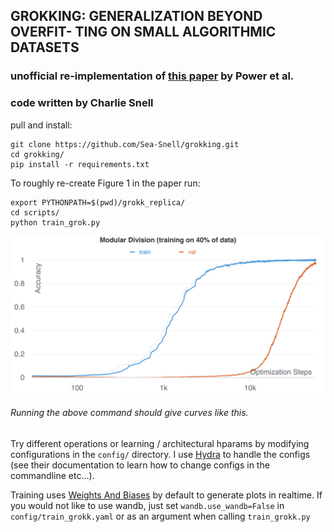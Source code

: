 ## GROKKING: GENERALIZATION BEYOND OVERFIT- TING ON SMALL ALGORITHMIC DATASETS
### unofficial re-implementation of [this paper](https://mathai-iclr.github.io/papers/papers/MATHAI_29_paper.pdf) by Power et al.
### code written by Charlie Snell

pull and install:
```
git clone https://github.com/Sea-Snell/grokking.git
cd grokking/
pip install -r requirements.txt
```

To roughly re-create Figure 1 in the paper run:

```
export PYTHONPATH=$(pwd)/grokk_replica/
cd scripts/
python train_grok.py
```

![](grokk.png)
###### Running the above command should give curves like this.

Try different operations or learning / architectural hparams by modifying configurations in the `config/` directory. I use [Hydra](https://hydra.cc/docs/intro) to handle the configs (see their documentation to learn how to change configs in the commandline etc...).

Training uses [Weights And Biases](https://wandb.ai/home) by default to generate plots in realtime. If you would not like to use wandb, just set `wandb.use_wandb=False` in `config/train_grokk.yaml` or as an argument when calling `train_grokk.py`
